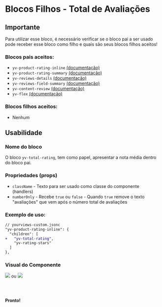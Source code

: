 # Blocos Filhos - Total de Avaliações
## Importante

Para utilizar esse bloco, é necessário verificar se o bloco pai a ser usado pode receber esse bloco como filho e quais são seus blocos filhos aceitos!

### Blocos pais aceitos:

 - `yv-product-rating-inline` [(documentação)](#)
 - `yv-product-rating-summary` [(documentação)](#)
 - `yv-reviews-details` [(documentação)](#)
 - `yv-reviews-field-summary` [(documentação)](#)
 - `yv-content-review` [(documentação)](#)
 - `yv-flex` [(documentação)](https://github.com/yourviewsbyhiplatform/documentacoes/blob/master/Blocos%20Filhos%20-%20Flex%20Box.md)

### Blocos filhos aceitos:

- Nenhum
 
## Usabilidade

### Nome do bloco

O bloco `yv-total-rating`, tem como papel, apresentar a nota média dentro do bloco pai.

### Propriedades (props)

 - `className` - Texto para ser usado como classe do componente (handlers)
 - `numberOnly` - Recebe `true` ou `false` - Quando `true` remove o texto "avaliações" que vem após o número total de avaliações

### Exemplo de uso:

```diff
// yourviews-custom.jsonc
"yv-product-rating-inline": {
  "children": [
+   "yv-total-rating", 
    "yv-rating-stars"
  ]
},
```

### Visual do Componente
![](https://i.imgur.com/Y8u2jOe.png)
ou
![](https://i.imgur.com/8FYNgTY.png)

<br>
<br>

**Pronto!**

<!--stackedit_data:
eyJoaXN0b3J5IjpbMTEzNDUyMTEzMF19
-->